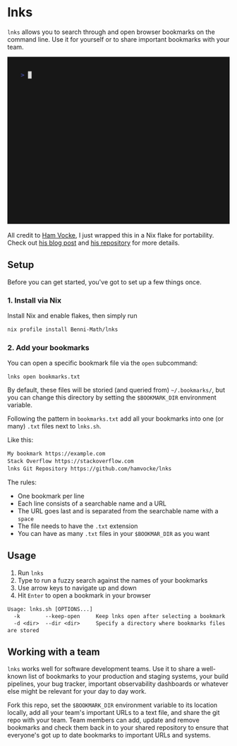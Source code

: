 # lnks

`lnks` allows you to search through and open browser bookmarks on the command line. Use it for yourself or to share important bookmarks with your team.

![lnks demo](/demo/demo.gif)

All credit to [Ham Vocke](https://github.com/hamvocke), I just wrapped this in a Nix flake for portability. Check out [his blog post](https://www.hamvocke.com/blog/lnks-command-line-bookmarks/) and [his repository](https://github.com/hamvocke/lnks/tree/main) for more details.

## Setup

Before you can get started, you've got to set up a few things once.

### 1. Install via Nix

Install Nix and enable flakes, then simply run

```sh
nix profile install Benni-Math/lnks
```

### 2. Add your bookmarks

You can open a specific bookmark file via the `open` subcommand:

```
lnks open bookmarks.txt
```

By default, these files will be storied (and queried from) `~/.bookmarks/`, but you can change this directory by setting the `$BOOKMARK_DIR` environment variable.

Following the pattern in `bookmarks.txt` add all your bookmarks into one (or many) `.txt` files next to `lnks.sh`.

Like this:

```txt
My bookmark https://example.com
Stack Overflow https://stackoverflow.com
lnks Git Repository https://github.com/hamvocke/lnks
```

The rules:

* One bookmark per line
* Each line consists of a searchable name and a URL
* The URL goes last and is separated from the searchable name with a `space`
* The file needs to have the `.txt` extension
* You can have as many `.txt` files in your `$BOOKMAR_DIR` as you want

## Usage

1. Run `lnks`
2. Type to run a fuzzy search against the names of your bookmarks
3. Use arrow keys to navigate up and down
4. Hit `Enter` to open a bookmark in your browser


```
Usage: lnks.sh [OPTIONS...]
  -k        --keep-open     Keep lnks open after selecting a bookmark
  -d <dir>  --dir <dir>     Specify a directory where bookmarks files are stored
```

## Working with a team

`lnks` works well for software development teams. Use it to share a well-known list of bookmarks to your production and staging systems, your build pipelines, your bug tracker, important observability dashboards or whatever else might be relevant for your day to day work.

Fork this repo, set the `$BOOKMARK_DIR` environment variable to its location locally, add all your team's important URLs to a text file, and share the git repo with your team. Team members can add, update and remove bookmarks and check them back in to your shared repository to ensure that everyone's got up to date bookmarks to important URLs and systems.
